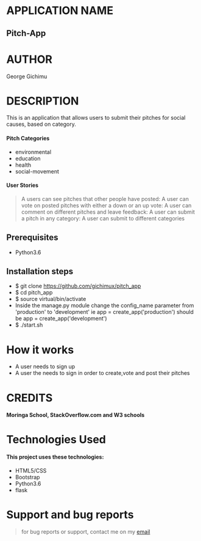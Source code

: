 # APPLICATION NAME

## Pitch-App

# AUTHOR

George Gichimu

# DESCRIPTION

This is an application that allows users to submit their pitches for social causes, based on category. 

#### Pitch Categories
* environmental
* education
* health 
* social-movement

#### User Stories


> A users can see pitches that other people have posted:
> A user can vote on posted pitches with either a down or an up vote:
> A user can comment on different pitches and leave feedback:
> A user can submit a pitch in any category:
> A user can submit to different categories


## Prerequisites
* Python3.6

## Installation steps 
* $ git clone https://github.com/gichimux/pitch_app
* $ cd pitch_app
* $ source virtual/bin/activate
* Inside the manage.py module change the config_name parameter from 'production' to 'development' ie app = create_app('production') should be app = create_app('development')
* $ ./start.sh 

# How it works

* A user needs to sign up
* A user the needs to sign in order to create,vote and post their pitches 

# CREDITS

#### Moringa School, StackOverflow.com and W3 schools

# Technologies Used

#### This project uses these technologies:
* HTML5/CSS 
* Bootstrap 
* Python3.6
* flask


# Support and bug reports

> for bug reports or support, contact me on my [email](gichimu.dev@gmail.com)



